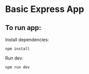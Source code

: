 # Basic Express App

## To run app:
Install dependencies:

`
npm install
`

Run dev:

`
npm run dev
`